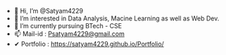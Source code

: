 - 👋 Hi, I’m @Satyam4229
- 👀 I’m interested in Data Analysis, Macine Learning as well as Web Dev.
- 🌱 I’m currently pursuing BTech - CSE
- 📫 Mail-id : Psatyam4229@gmail.com 
- ✔ Portfolio : https://satyam4229.github.io/Portfolio/

<!---
Satyam4229/Satyam4229 is a ✨ special ✨ repository because its `README.md` (this file) appears on your GitHub profile.
You can click the Preview link to take a look at your changes.
--->
